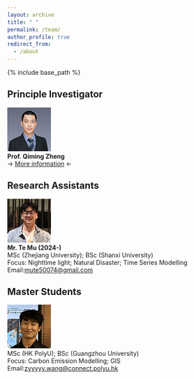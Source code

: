 ```yaml
---
layout: archive
title: " "
permalink: /team/
author_profile: true
redirect_from:
  - /about
---
```


{% include base_path %}

## Principle Investigator

![](qiming3.png)  
**Prof. Qiming Zheng**  
-> [More information](https://qmzheng09work.github.io/cv/) <-
  
## Research Assistants
![](MuTE.png)  
**Mr. Te Mu (2024-)**  
MSc (Zhejiang University); BSc (Shanxi University)  
Focus: Nighttime light; Natural Disaster; Time Series Modelling  
Email:mute50074@gmail.com  

## Master Students
![](zhenyu.png)  
MSc (HK PolyU); BSc (Guangzhou University)  
Focus: Carbon Emission Modelling; GIS  
Email:zyyyyy.wang@connect.polyu.hk
